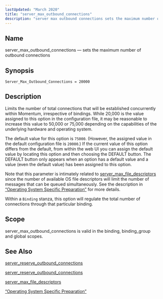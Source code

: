 ```yaml
---
lastUpdated: "March 2020"
title: "server_max_outbound_connections"
description: "server max outbound connections sets the maximum number of outbound connections Server Max Outbound Connections 20000 Limits the number of total connections that will be established concurrently within Momentum irrespective of bindings While 20 000 is the value assigned to this option in the configuration file it may be reasonable..."
---
```


<a name="conf.ref.server_max_outbound_connections"></a> 
## Name

server_max_outbound_connections — sets the maximum number of outbound connections

## Synopsis

`Server_Max_Outbound_Connections = 20000`

<a name="idp11685520"></a> 
## Description

Limits the number of total connections that will be established concurrently within Momentum, irrespective of bindings. While 20,000 is the value assigned to this option in the configuration file, it may be reasonable to increase this value to 50,000 or 75,000 depending on the capabilities of the underlying hardware and operating system.

The default value for this option is `75000`. (However, the assigned value in the default configuration file is `20000`.) If the current value of this option differs from the default, from within the web UI you can assign the default value by locating this option and then choosing the DEFAULT button. The DEFAULT button only appears when an option has a default value and a value (even the default value) has been assigned to this option.

Note that this parameter is intimately related to [server_max_file_descriptors](/momentum/3/3-reference/3-reference-conf-ref-server-max-file-descriptors) since the number of available OS file descriptors will limit the number of messages that can be queued simultaneously. See the description in [“Operating System Specific Preparation”](/momentum/3/3-reference/install-os-specific) for more details.

Within a `Binding` stanza, this option will regulate the total number of connections through that particular binding.

<a name="idp11693728"></a> 
## Scope

server_max_outbound_connections is valid in the binding, binding_group and global scopes.

<a name="idp11695424"></a> 
## See Also

[server_reserve_outbound_connections](/momentum/3/3-reference/3-reference-conf-ref-server-reserve-outbound-connections)

[server_reserve_outbound_connections](/momentum/3/3-reference/3-reference-conf-ref-server-reserve-outbound-connections)

[server_max_file_descriptors](/momentum/3/3-reference/3-reference-conf-ref-server-max-file-descriptors)

[“Operating System Specific Preparation”](/momentum/3/3-reference/install-os-specific)